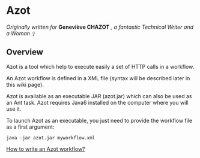 Azot
====
_Originally written for_ **Geneviève CHAZOT** _, a fantastic Technical Writer and a Woman :)_ 


Overview
---
Azot is a tool which help to execute easily a set of HTTP calls in a workflow.

An Azot workflow is defined in a XML file (syntax will be described later in this wiki page).

Azot is available as an executable JAR (azot.jar) which can also be used as an Ant task. Azot requires Java6 installed on the computer where you will use it.

To launch Azot as an executable, you just need to provide the workflow file as a first argument:

    java -jar azot.jar myworkflow.xml

[How to write an Azot workflow?](https://github.com/AnthonyMullerPlayground/azot/wiki/Workflow-XML-description)
